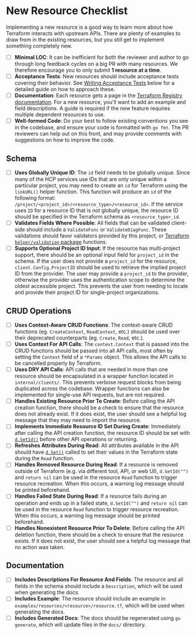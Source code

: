 # New Resource Checklist

Implementing a new resource is a good way to learn more about how Terraform interacts with upstream APIs. There are plenty of examples to draw from in the existing resources, but you still get to implement something completely new.

- [ ] __Minimal LOC__: It can be inefficient for both the reviewer and author to go through long feedback cycles on a big PR with many resources. We therefore encourage you to only submit **1 resource at a time**.
- [ ] __Acceptance Tests__: New resources should include acceptance tests covering their behavior. See [Writing Acceptance Tests](writing-tests.md) below for a detailed guide on how to approach these.
- [ ] __Documentation__: Each resource gets a page in the [Terraform Registry documentation](https://registry.terraform.io/providers/hashicorp/hcp/latest/docs). For a new resource, you'll want to add an example and field descriptions. A guide is required if the new feature requires multiple dependent resources to use.
- [ ] __Well-formed Code__: Do your best to follow existing conventions you see in the codebase, and ensure your code is formatted with `go fmt`. The PR reviewers can help out on this front, and may provide comments with suggestions on how to improve the code.

## Schema

- [ ] __Uses Globally Unique ID__: The `id` field needs to be globally unique. Since many of the HCP services use IDs that are only unique within a particular project, you may need to create an `id` for Terraform using the `linkURL()` helper function. This function will produce an `id` of the following format: `/project/<project_id>/<resource_type>/<resource_id>`. If the service uses `ID` for a resource ID that is not globally unique, the resource ID should be specified in the Terraform schema as `<resource_type>_id`.
- [ ] __Validates Fields Where Possible__: All fields that can be validated client-side should include a `ValidateFunc` or `ValidateDiagFunc`.
These validations should favor validators provided by this project, or [Terraform `helper/validation` package](https://godoc.org/github.com/hashicorp/terraform/helper/validation) functions.
- [ ] __Supports Optional Project ID Input__: If the resource has multi-project support, there should be an optional input field for `project_id` in the schema. If the user does not provide a `project_id` for the resource, `client.Config.ProjectID` should be used to retrieve the implied project ID from the provider. The user may provide a `project_id` to the provider, otherwise the provider uses the authentication scope to determine the oldest accessible project. This prevents the user from needing to locate and provide their project ID for single-project organizations.

## CRUD Operations

- [ ] __Uses Context-Aware CRUD Functions__: The context-aware CRUD functions (eg. `CreateContext`, `ReadContext`, etc.) should be used over their deprecated counterparts (eg. `Create`, `Read`, etc.).
- [ ] __Uses Context For API Calls__: The `context.Context` that is passed into the CRUD functions should be passed into all API calls, most often by setting the `Context` field of a `*Params` object. This allows the API calls to be cancelled properly by Terraform.
- [ ] __Uses DRY API Calls__: API calls that are needed in more than one resource should be encapsulated in a wrapper function located in `internal/clients/`. This prevents verbose request blocks from being duplicated across the codebase. Wrapper functions can also be implemented for single-use API requests, but are not required.
- [ ] __Handles Existing Resource Prior To Create__: Before calling the API creation function, there should be a check to ensure that the resource does not already exist. If it does exist, the user should see a helpful log message that they may need to import the resource.
- [ ] __Implements Immediate Resource ID Set During Create__: Immediately after calling the API creation function, the resource ID should be set with [`d.SetId()`](https://godoc.org/github.com/hashicorp/terraform/helper/schema#ResourceData.SetId) before other API operations or returning.
- [ ] __Refreshes Attributes During Read__: All attributes available in the API should have [`d.Set()`](https://godoc.org/github.com/hashicorp/terraform/helper/schema#ResourceData.Set) called to set their values in the Terraform state during the `Read` function.
- [ ] __Handles Removed Resource During Read__: If a resource is removed outside of Terraform (e.g. via different tool, API, or web UI), `d.SetId("")` and `return nil` can be used in the resource `Read` function to trigger resource recreation. When this occurs, a warning log message should be printed beforehand.
- [ ] __Handles Failed State During Read__: If a resource fails during an operation and ends up in a failed state, `d.SetId("")` and `return nil` can be used in the resource `Read` function to trigger resource recreation. When this occurs, a warning log message should be printed beforehand.
- [ ] __Handles Nonexistent Resource Prior To Delete__: Before calling the API deletion function, there should be a check to ensure that the resource exists. If it does not exist, the user should see a helpful log message that no action was taken.

## Documentation

- [ ] __Includes Descriptions For Resource And Fields__: The resource and all fields in the schema should include a `Description`, which will be used when generating the docs.
- [ ] __Includes Example__: The resource should include an example in `examples/resources/<resource>/resource.tf`, which will be used when generating the docs.
- [ ] __Includes Generated Docs__: The docs should be regenerated using `go generate`, which will update files in the `docs/` directory.
